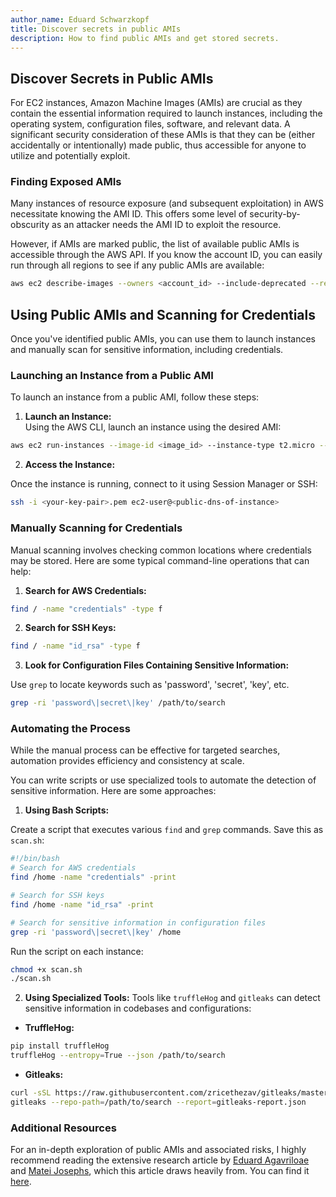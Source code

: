 ```yaml
---
author_name: Eduard Schwarzkopf
title: Discover secrets in public AMIs
description: How to find public AMIs and get stored secrets.
---
```


## Discover Secrets in Public AMIs

For EC2 instances, Amazon Machine Images (AMIs) are crucial as they contain the essential information required to launch instances, including the operating system, configuration files, software, and relevant data. A significant security consideration of these AMIs is that they can be (either accidentally or intentionally) made public, thus accessible for anyone to utilize and potentially exploit.

### Finding Exposed AMIs

Many instances of resource exposure (and subsequent exploitation) in AWS necessitate knowing the AMI ID. This offers some level of security-by-obscurity as an attacker needs the AMI ID to exploit the resource.

However, if AMIs are marked public, the list of available public AMIs is accessible through the AWS API. If you know the account ID, you can easily run through all regions to see if any public AMIs are available:

```bash
aws ec2 describe-images --owners <account_id> --include-deprecated --region <region>
```

## Using Public AMIs and Scanning for Credentials

Once you've identified public AMIs, you can use them to launch instances and manually scan for sensitive information, including credentials.

### Launching an Instance from a Public AMI

To launch an instance from a public AMI, follow these steps:

1. **Launch an Instance:**  
Using the AWS CLI, launch an instance using the desired AMI:

```bash
aws ec2 run-instances --image-id <image_id> --instance-type t2.micro --key-name <key-pair>

```

2. **Access the Instance:**  

Once the instance is running, connect to it using Session Manager or SSH:

```bash
ssh -i <your-key-pair>.pem ec2-user@<public-dns-of-instance>
```

### Manually Scanning for Credentials

Manual scanning involves checking common locations where credentials may be stored. Here are some typical command-line operations that can help:

1. **Search for AWS Credentials:**

```bash
find / -name "credentials" -type f
```

2. **Search for SSH Keys:**

```bash
find / -name "id_rsa" -type f
```

3. **Look for Configuration Files Containing Sensitive Information:**

Use `grep` to locate keywords such as 'password', 'secret', 'key', etc.

```bash
grep -ri 'password\|secret\|key' /path/to/search
```

### Automating the Process

While the manual process can be effective for targeted searches, automation provides efficiency and consistency at scale. 

You can write scripts or use specialized tools to automate the detection of sensitive information. Here are some approaches:

1. **Using Bash Scripts:**

Create a script that executes various `find` and `grep` commands. Save this as `scan.sh`:

```bash
#!/bin/bash
# Search for AWS credentials
find /home -name "credentials" -print

# Search for SSH keys
find /home -name "id_rsa" -print

# Search for sensitive information in configuration files
grep -ri 'password\|secret\|key' /home
```

Run the script on each instance:

```bash
chmod +x scan.sh
./scan.sh
```

2. **Using Specialized Tools:**
Tools like `truffleHog` and `gitleaks` can detect sensitive information in codebases and configurations:

- **TruffleHog:**

```bash
pip install truffleHog
truffleHog --entropy=True --json /path/to/search
```

- **Gitleaks:**

```bash
curl -sSL https://raw.githubusercontent.com/zricethezav/gitleaks/master/install.sh | bash
gitleaks --repo-path=/path/to/search --report=gitleaks-report.json
```

### Additional Resources

For an in-depth exploration of public AMIs and associated risks, I highly recommend reading the extensive research article by [Eduard Agavriloae](https://www.linkedin.com/in/eduard-k-agavriloae/) and [Matei Josephs](https://www.linkedin.com/in/matei-anthony-josephs-325ba5199/), which this article draws heavily from. You can find it [here](https://securitycafe.ro/2024/05/08/aws-cloudquarry-digging-for-secrets-in-public-amis/).